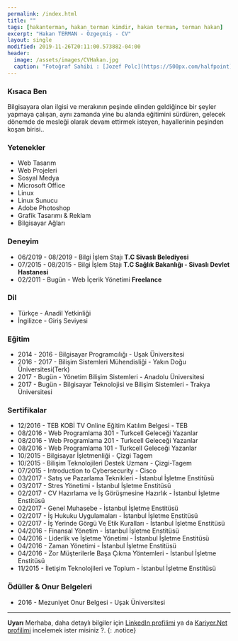 ```yaml
---
permalink: /index.html
title: ""
tags: [hakanterman, hakan terman kimdir, hakan terman, terman hakan]
excerpt: "Hakan TERMAN - Özgeçmiş - CV"
layout: single
modified: 2019-11-26T20:11:00.573882-04:00
header:
  image: /assets/images/CVHakan.jpg
  caption: "Fotoğraf Sahibi : [Jozef Polc](https://500px.com/halfpoint)"
---
```


### Kısaca Ben

Bilgisayara olan ilgisi ve merakının peşinde elinden geldiğince bir şeyler yapmaya çalışan, aynı zamanda yine bu alanda eğitimini sürdüren, gelecek dönemde de mesleği olarak devam ettirmek isteyen, hayallerinin peşinden koşan birisi..

### Yetenekler

* Web Tasarım
* Web Projeleri
* Sosyal Medya
* Microsoft Office
* Linux
* Linux Sunucu
* Adobe Photoshop
* Grafik Tasarımı & Reklam
* Bilgisayar Ağları

### Deneyim

* 06/2019 - 08/2019 - Bilgi İşlem Stajı **T.C Sivaslı Belediyesi**
* 07/2015 - 08/2015 - Bilgi İşlem Stajı **T.C Sağlık Bakanlığı - Sivaslı Devlet Hastanesi**
* 02/2011 - Bugün - Web İçerik Yönetimi  **Freelance**

### Dil

* Türkçe - Anadil Yetkinliği
* İngilizce - Giriş Seviyesi

### Eğitim

* 2014 - 2016 - Bilgisayar Programcılığı - Uşak Üniversitesi
* 2016 - 2017 - Bilişim Sistemleri Mühendisliği - Yakın Doğu Üniversitesi(Terk)
* 2017 - Bugün - Yönetim Bilişim Sistemleri - Anadolu Üniversitesi
* 2017 - Bugün - Bilgisayar Teknolojisi ve Bilişim Sistemleri - Trakya Üniversitesi

### Sertifikalar

* 12/2016 - TEB KOBİ TV Online Eğitim Katılım Belgesi - TEB
* 08/2016 - Web Programlama 301 - Turkcell Geleceği Yazanlar
* 08/2016 - Web Programlama 201 - Turkcell Geleceği Yazanlar
* 08/2016 - Web Programlama 101 - Turkcell Geleceği Yazanlar
* 10/2015 - Bilgisayar İşletmenliği - Çizgi Tagem
* 10/2015 - Bilişim Teknolojileri Destek Uzmanı - Çizgi-Tagem
* 07/2015 - Introduction to Cybersecurity - Cisco
* 03/2017 - Satış ve Pazarlama Teknikleri - İstanbul İşletme Enstitüsü
* 03/2017 - Stres Yönetimi - İstanbul İşletme Enstitüsü
* 02/2017 - CV Hazırlama ve İş Görüşmesine Hazırlık - İstanbul İşletme Enstitüsü
* 02/2017 - Genel Muhasebe - İstanbul İşletme Enstitüsü
* 02/2017 - İş Hukuku Uygulamaları - İstanbul İşletme Enstitüsü
* 02/2017 - İş Yerinde Görgü Ve Etik Kuralları - İstanbul İşletme Enstitüsü
* 04/2016 - Finansal Yönetim - İstanbul İşletme Enstitüsü
* 04/2016 - Liderlik ve İşletme Yönetimi - İstanbul İşletme Enstitüsü
* 04/2016 - Zaman Yönetimi - İstanbul İşletme Enstitüsü
* 04/2016 - Zor Müşterilerle Başa Çıkma Yöntemleri - İstanbul İşletme Enstitüsü
* 11/2015 - İletişim Teknolojileri ve Toplum - İstanbul İşletme Enstitüsü

### Ödüller & Onur Belgeleri

* 2016 - Mezuniyet Onur Belgesi - Uşak Üniversitesi

---

**Uyarı** Merhaba, daha detaylı bilgiler için  [LinkedIn profilimi](http://linkedin.com/in/HakanTerman) ya da [Kariyer.Net profilimi](http://www.kariyer.net/ozgecmis/HakanTerman) incelemek ister misiniz ?.
{: .notice}
